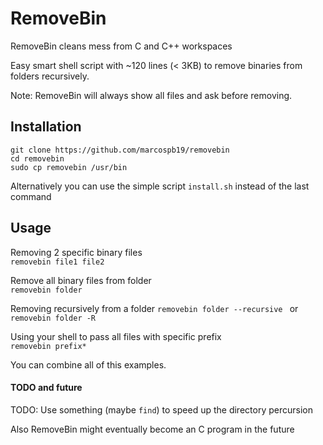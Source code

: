 # RemoveBin

RemoveBin cleans mess from C and C++ workspaces

Easy smart shell script with ~120 lines (< 3KB) to remove binaries from folders recursively.

Note: RemoveBin will always show all files and ask before removing.


## Installation
```shell
git clone https://github.com/marcospb19/removebin
cd removebin
sudo cp removebin /usr/bin
```

Alternatively you can use the simple script `install.sh` instead of the last command

## Usage
Removing 2 specific binary files \
`removebin file1 file2`

Remove all binary files from folder \
`removebin folder`

Removing recursively from a folder
`removebin folder --recursive ` or
`removebin folder -R`

Using your shell to pass all files with specific prefix \
`removebin prefix*`

You can combine all of this examples.

#### TODO and future
TODO: Use something (maybe `find`) to speed up the directory percursion

Also RemoveBin might eventually become an C program in the future
